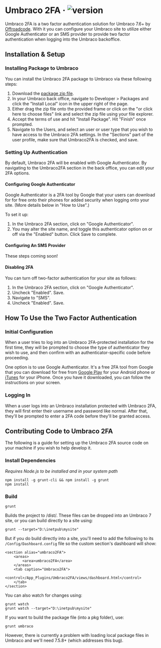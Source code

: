 # Umbraco 2FA &middot; ![version](https://img.shields.io/badge/version-1.0.0-green.svg)

Umbraco 2FA is a two factor authentication solution for Umbraco 7.6+ by [Offroadcode](https://offroadcode.com). With it you can configure your Umbraco site to utilize either Google Authenticator or an SMS provider to provide two factor authentication when logging into the Umbraco backoffice.

## Installation & Setup

### Installing Package to Umbraco

You can install the Umbraco 2FA package to Umbraco via these following steps:

1. Download the [package zip file](https://github.com/Offroadcode/Umbraco-2FA/tree/master/pkg).
2. In your Umbraco back office, navigate to Developer > Packages and click the "Install Local" icon in the upper right of the page.
3. Either drag the zip file onto the provided frame or click on the "or click here to choose files" link and select the zip file using your file explorer.
4. Accept the terms of use and hit "Install Package". Hit "Finish" once prompted.
5. Navigate to the Users, and select an user or user type that you wish to have access to the Umbraco 2FA settings. In the "Sections" part of the user profile, make sure that Umbraco2FA is checked, and save.

### Setting Up Authentication

By default, Umbraco 2FA will be enabled with Google Authenticator. By navigating to the Umbraco2FA section in the back office, you can edit your 2FA options.

#### Configuring Google Authenticator

Google Authenticator is a 2FA tool by Google that your users can download for for free onto their phones for added security when logging onto your site. (More details below in "How to Use".)

To set it up:

1. In the Umbraco 2FA section, click on "Google Authenticator".
2. You may alter the site name, and toggle this authenticator option on or off via the "Enabled" button. Click Save to complete.

#### Configuring An SMS Provider

These steps coming soon!

#### Disabling 2FA

You can turn off two-factor authentication for your site as follows:

1. In the Umbraco 2FA section, click on "Google Authenticator".
2. Uncheck "Enabled". Save.
3. Navigate to "SMS".
4. Uncheck "Enabled". Save.

## How To Use the Two Factor Authentication

### Initial Configuration

When a user tries to log into an Umbraco 2FA-protected installation for the first time, they will be prompted to choose the type of authenticator they wish to use, and then confirm with an authenticator-specific code before proceeding.

One option is to use Google Authenticator. It's a free 2FA tool from Google that you can download for free from [Google Play](https://play.google.com/store/apps/details?id=com.google.android.apps.authenticator2) for your Android phone or [iTunes](https://itunes.apple.com/us/app/google-authenticator/id388497605?mt=8) for your iPhone. Once you have it downloaded, you can follow the instructions on your screen.

### Logging In

When a user logs into an Umbraco installation protected with Umbraco 2FA, they will first enter their username and password like normal. After that, they'll be prompted to enter a 2FA code before they'll be granted access.

## Contributing Code to Umbraco 2FA

The following is a guide for setting up the Umbraco 2FA source code on your machine if you wish to help develop it.

### Install Dependencies
*Requires Node.js to be installed and in your system path*

    npm install -g grunt-cli && npm install -g grunt
    npm install

### Build

    grunt

Builds the project to /dist/. These files can be dropped into an Umbraco 7 site, or you can build directly to a site using:

    grunt --target="D:\inetpub\mysite"

But if you do build directly into a site, you'll need to add the following to its `/Config/Dashboard.config` file so the custom section's dashboard will show:

    <section alias="umbraco2FA">
        <areas>
            <area>umbraco2FA</area>
        </areas>
        <tab caption="Umbraco2FA">
            <control>/App_Plugins/Umbraco2FA/views/dashboard.html</control>
        </tab>  
    </section>

You can also watch for changes using:

    grunt watch
    grunt watch --target="D:\inetpub\mysite"

If you want to build the package file (into a pkg folder), use:

    grunt umbraco

However, there is currently a problem with loading local package files in Umbraco and we'll need 7.5.8+ (which addresses this bug).